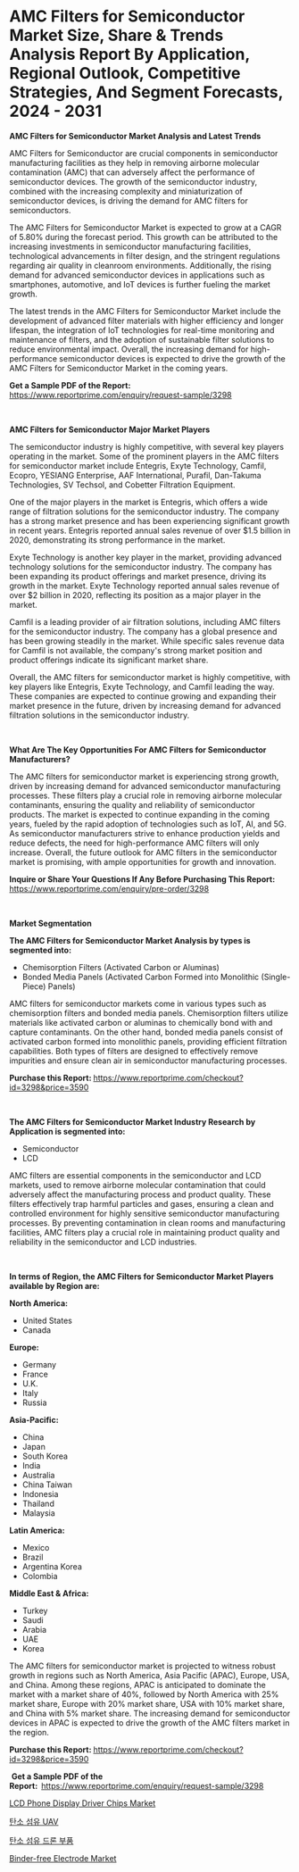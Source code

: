<p><h1>AMC Filters for Semiconductor Market Size, Share & Trends Analysis Report By Application, Regional Outlook, Competitive Strategies, And Segment Forecasts, 2024 - 2031</h1></p><p><strong>AMC Filters for Semiconductor Market Analysis and Latest Trends</strong></p>
<p><p>AMC Filters for Semiconductor are crucial components in semiconductor manufacturing facilities as they help in removing airborne molecular contamination (AMC) that can adversely affect the performance of semiconductor devices. The growth of the semiconductor industry, combined with the increasing complexity and miniaturization of semiconductor devices, is driving the demand for AMC filters for semiconductors.</p><p>The AMC Filters for Semiconductor Market is expected to grow at a CAGR of 5.80% during the forecast period. This growth can be attributed to the increasing investments in semiconductor manufacturing facilities, technological advancements in filter design, and the stringent regulations regarding air quality in cleanroom environments. Additionally, the rising demand for advanced semiconductor devices in applications such as smartphones, automotive, and IoT devices is further fueling the market growth.</p><p>The latest trends in the AMC Filters for Semiconductor Market include the development of advanced filter materials with higher efficiency and longer lifespan, the integration of IoT technologies for real-time monitoring and maintenance of filters, and the adoption of sustainable filter solutions to reduce environmental impact. Overall, the increasing demand for high-performance semiconductor devices is expected to drive the growth of the AMC Filters for Semiconductor Market in the coming years.</p></p>
<p><strong>Get a Sample PDF of the Report:&nbsp;</strong> <a href="https://www.reportprime.com/enquiry/request-sample/3298">https://www.reportprime.com/enquiry/request-sample/3298</a></p>
<p>&nbsp;</p>
<p><strong>AMC Filters for Semiconductor Major Market Players</strong></p>
<p><p>The semiconductor industry is highly competitive, with several key players operating in the market. Some of the prominent players in the AMC filters for semiconductor market include Entegris, Exyte Technology, Camfil, Ecopro, YESIANG Enterprise, AAF International, Purafil, Dan-Takuma Technologies, SV Techsol, and Cobetter Filtration Equipment.</p><p>One of the major players in the market is Entegris, which offers a wide range of filtration solutions for the semiconductor industry. The company has a strong market presence and has been experiencing significant growth in recent years. Entegris reported annual sales revenue of over $1.5 billion in 2020, demonstrating its strong performance in the market.</p><p>Exyte Technology is another key player in the market, providing advanced technology solutions for the semiconductor industry. The company has been expanding its product offerings and market presence, driving its growth in the market. Exyte Technology reported annual sales revenue of over $2 billion in 2020, reflecting its position as a major player in the market.</p><p>Camfil is a leading provider of air filtration solutions, including AMC filters for the semiconductor industry. The company has a global presence and has been growing steadily in the market. While specific sales revenue data for Camfil is not available, the company's strong market position and product offerings indicate its significant market share.</p><p>Overall, the AMC filters for semiconductor market is highly competitive, with key players like Entegris, Exyte Technology, and Camfil leading the way. These companies are expected to continue growing and expanding their market presence in the future, driven by increasing demand for advanced filtration solutions in the semiconductor industry.</p></p>
<p>&nbsp;</p>
<p><strong>What Are The Key Opportunities For AMC Filters for Semiconductor Manufacturers?</strong></p>
<p><p>The AMC filters for semiconductor market is experiencing strong growth, driven by increasing demand for advanced semiconductor manufacturing processes. These filters play a crucial role in removing airborne molecular contaminants, ensuring the quality and reliability of semiconductor products. The market is expected to continue expanding in the coming years, fueled by the rapid adoption of technologies such as IoT, AI, and 5G. As semiconductor manufacturers strive to enhance production yields and reduce defects, the need for high-performance AMC filters will only increase. Overall, the future outlook for AMC filters in the semiconductor market is promising, with ample opportunities for growth and innovation.</p></p>
<p><strong>Inquire or Share Your Questions If Any Before Purchasing This Report:</strong> <a href="https://www.reportprime.com/enquiry/pre-order/3298">https://www.reportprime.com/enquiry/pre-order/3298</a></p>
<p>&nbsp;</p>
<p><strong>Market Segmentation</strong></p>
<p><strong>The AMC Filters for Semiconductor Market Analysis by types is segmented into:</strong></p>
<p><ul><li>Chemisorption Filters (Activated Carbon or Aluminas)</li><li>Bonded Media Panels (Activated Carbon Formed into Monolithic (Single-Piece) Panels)</li></ul></p>
<p><p>AMC filters for semiconductor markets come in various types such as chemisorption filters and bonded media panels. Chemisorption filters utilize materials like activated carbon or aluminas to chemically bond with and capture contaminants. On the other hand, bonded media panels consist of activated carbon formed into monolithic panels, providing efficient filtration capabilities. Both types of filters are designed to effectively remove impurities and ensure clean air in semiconductor manufacturing processes.</p></p>
<p><strong>Purchase this Report:&nbsp;</strong><a href="https://www.reportprime.com/checkout?id=3298&price=3590">https://www.reportprime.com/checkout?id=3298&price=3590</a></p>
<p>&nbsp;</p>
<p><strong>The AMC Filters for Semiconductor Market Industry Research by Application is segmented into:</strong></p>
<p><ul><li>Semiconductor</li><li>LCD</li></ul></p>
<p><p>AMC filters are essential components in the semiconductor and LCD markets, used to remove airborne molecular contamination that could adversely affect the manufacturing process and product quality. These filters effectively trap harmful particles and gases, ensuring a clean and controlled environment for highly sensitive semiconductor manufacturing processes. By preventing contamination in clean rooms and manufacturing facilities, AMC filters play a crucial role in maintaining product quality and reliability in the semiconductor and LCD industries.</p></p>
<p>&nbsp;</p>
<p><strong>In terms of Region, the AMC Filters for Semiconductor Market Players available by Region are:</strong></p>
<p>
    <p> <strong> North America: </strong>
        <ul>
            <li>United States</li>
            <li>Canada</li>
        </ul>
        </p> 
    <p> <strong> Europe: </strong>
        <ul>
            <li>Germany</li>
            <li>France</li>
            <li>U.K.</li>
            <li>Italy</li>
            <li>Russia</li>
        </ul>
        </p> 
    <p> <strong> Asia-Pacific: </strong>
        <ul>
            <li>China</li>
            <li>Japan</li>
            <li>South Korea</li>
            <li>India</li>
            <li>Australia</li>
            <li>China Taiwan</li>
            <li>Indonesia</li>
            <li>Thailand</li>
            <li>Malaysia</li>
        </ul>
        </p> 
    <p> <strong> Latin America: </strong>
        <ul>
            <li>Mexico</li>
            <li>Brazil</li>
            <li>Argentina Korea</li>
            <li>Colombia</li>
        </ul>
        </p> 
    <p> <strong> Middle East & Africa: </strong>
        <ul>
            <li>Turkey</li>
            <li>Saudi</li>
            <li>Arabia</li>
            <li>UAE</li>
            <li>Korea</li>
        </ul>
    </p>
    </p>
<p><p>The AMC filters for semiconductor market is projected to witness robust growth in regions such as North America, Asia Pacific (APAC), Europe, USA, and China. Among these regions, APAC is anticipated to dominate the market with a market share of 40%, followed by North America with 25% market share, Europe with 20% market share, USA with 10% market share, and China with 5% market share. The increasing demand for semiconductor devices in APAC is expected to drive the growth of the AMC filters market in the region.</p></p>
<p><strong>Purchase this Report: </strong><a href="https://www.reportprime.com/checkout?id=3298&price=3590">https://www.reportprime.com/checkout?id=3298&price=3590</a></p>
<p>&nbsp;<strong>Get a Sample PDF of the Report:&nbsp;&nbsp;</strong><a href="https://www.reportprime.com/enquiry/request-sample/3298">https://www.reportprime.com/enquiry/request-sample/3298</a></p>
<p><strong></strong></p>
<p><p><a href="https://github.com/bobicer/Market-Research-Report-List-2/blob/main/lcd-phone-display-driver-chips-market.md">LCD Phone Display Driver Chips Market</a></p><p><a href="https://github.com/JonHarrtis67676y/Market-Research-Report-List-1/blob/main/198447012602.md">탄소 섬유 UAV</a></p><p><a href="https://github.com/jntpkh496620/Market-Research-Report-List-1/blob/main/298246212603.md">탄소 섬유 드론 부품</a></p><p><a href="https://github.com/timeliteaut/Market-Research-Report-List-2/blob/main/binder-free-electrode-market.md">Binder-free Electrode Market</a></p></p>
